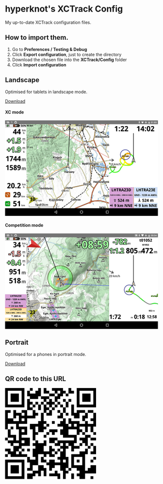 # hyperknot's XCTrack Config

My up-to-date XCTrack configuration files.

## How to import them.

1. Go to **Preferences / Testing & Debug**
2. Click **Export configuration**, just to create the directory
3. Download the chosen file into the **XCTrack/Config** folder
4. Click **Import configuration**




## Landscape

Optimised for tablets in landscape mode.

[Download](https://cdn.jsdelivr.net/gh/hyperknot/xctrack-config/screens/hyperknot-landscape.xcfg)

#### XC mode

![landscape-xc](images/landscape-xc.jpg)

#### Competition mode

![landscape-comp](images/landscape-comp.jpg)



## Portrait

Optimised for a phones in portrait mode.

[Download](https://cdn.jsdelivr.net/gh/hyperknot/xctrack-config/screens/hyperknot-portrait.xcfg)



## QR code to this URL

![QR](images/qr2.png)


